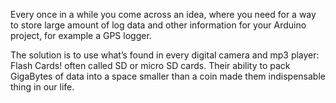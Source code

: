 Every once in a while you come across an idea, where you need for a way to store large amount of log data and other information for your Arduino project, for example a GPS logger.

The solution is to use what’s found in every digital camera and mp3 player: Flash Cards! often called SD or micro SD cards. Their ability to pack GigaBytes of data into a space smaller than a coin made them indispensable thing in our life.

